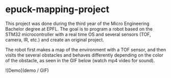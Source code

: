 # epuck-mapping-project

This project was done during the third year of the Micro Engineering Bachelor degree at EPFL. The goal is to program a robot based on the STM32 microcontroller with a real time OS and several sensors (TOF, camera, IR, etc.) and create an original project.

The robot first makes a map of the environment with a TOF sensor, and then visits the several obstacles and behaves differently depending on the color of the obstacle, as seen in the GIF below (watch mp4 video for sound). 

![Demo](demo / GIF)




